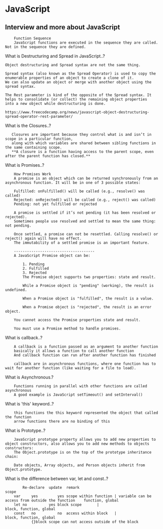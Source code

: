 # JavaScript
Interview and more about JavaScript
--------------------------------------------------------------------------------------

        Function Sequence
        JavaScript functions are executed in the sequence they are called. Not in the sequence they are defined.



What is Destructuring and Spread in JavaScript..?
    
    Object destructuring and Spread syntax are not the same thing.

    Spread syntax (also known as the Spread Operator) is used to copy the enumerable properties of an object to create a clone of it.
    We can also update an object or merge with another object using the spread syntax.

    The Rest parameter is kind of the opposite of the Spread syntax. It helps to consolidate (or collect) the remaining object properties
    into a new object while destructuring is done.
    
    https://www.freecodecamp.org/news/javascript-object-destructuring-spread-operator-rest-parameter/
    
What is the Closures..?
    
       Closures are important because they control what is and isn’t in scope in a particular function, 
       along with which variables are shared between sibling functions in the same containing scope. 
       **A closure is a function having access to the parent scope, even after the parent function has closed.**

What is Promises..?

        How Promises Work
        A promise is an object which can be returned synchronously from an asynchronous function. It will be in one of 3 possible states:
        
        Fulfilled: onFulfilled() will be called (e.g., resolve() was called)
        Rejected: onRejected() will be called (e.g., reject() was called)
        Pending: not yet fulfilled or rejected
        
        A promise is settled if it’s not pending (it has been resolved or rejected). 
        Sometimes people use resolved and settled to mean the same thing: not pending.
        
        Once settled, a promise can not be resettled. Calling resolve() or reject() again will have no effect. 
        The immutability of a settled promise is an important feature.
        
        -------------------------------------
        A JavaScript Promise object can be:

            1. Pending
            2. Fulfilled
            3. Rejected
            The Promise object supports two properties: state and result.

            While a Promise object is "pending" (working), the result is undefined.

            When a Promise object is "fulfilled", the result is a value.

            When a Promise object is "rejected", the result is an error object.
            
        You cannot access the Promise properties state and result.

        You must use a Promise method to handle promises.
        
 What is callback..?
 
        A callback is a function passed as an argument to another function
        basically it allows a function to call another function
        And callback function can run after another function has finished
        
        callback are in asynchronous functions, where one function has to wait for another function (like waiting for a file to load).
        
 What is Asynchronous.?
 
        Functions running in parallel with other functions are called asynchronous
        A good example is JavaScript setTimeout() and setInterval()
        
 What is 'this' keyword..?
 
        this functions the this keyword represented the object that called the function
        arrow functions there are no binding of this
        
 What is Prototype..?
 
        JavaScript prototype property allows you to add new properties to object constructors, also allows you to add new methods to objects constructors:
        The Object.prototype is on the top of the prototype inheritance chain:

        Date objects, Array objects, and Person objects inherit from Object.prototype. 
        
 What is the difference between var, let and const..?
 
        	Re-declare	update	remark					                                        scope
        var 	yes	        yes	scope within function |	variable can be access from outside the function	function, global
        let	no	        yes	block scope	      |				                                block, function, global
        const	no	        no	access within block   |					                        block, function, global
                {}block scope can not access outside of the block							

        
 
       

        
    
 
